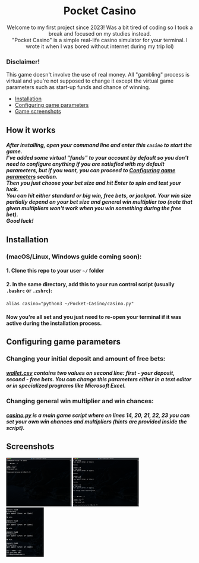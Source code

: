 <h1 align="center">
    Pocket Casino
</h1>
<p align="center">
    Welcome to my first project since 2023! Was a bit tired of coding so I took a break and focused on my studies instead.</br>
    "Pocket Casino" is a simple real-life casino simulator for your terminal. I wrote it when I was bored without internet during my trip lol)</br>
    <h3>Disclaimer!</h3>This game doesn't involve the use of real money. All "gambling" process is virtual and you're not supposed to change it except the virtual game parameters such as start-up funds and chance of winning.
</p>

* [Installation](#installation)
* [Configuring game parameters](#configuring-game-parameters)
* [Game screenshots](#screenshots)

## How it works
##### After installing, open your command line and enter this `casino` to start the game.</br>I've added some virtual "funds" to your account by default so you don't need to configure anything if you are satisfied with my default parameters, but if you want, you can proceed to [Configuring game parameters](#configuring-game-parameters) section.</br>Then you just choose your bet size and hit Enter to spin and test your luck.</br>You can hit either standard or big win, free bets, or jackpot. Your win size partially depend on your bet size and general win multiplier too *(note that given multipliers won't work when you win something during the free bet)*.</br>Good luck!

## Installation 
### (macOS/Linux, Windows guide coming soon):
#### 1. Clone this repo to your user `~/` folder
#### 2. In the same directory, add this to your run control script (usually `.bashrc` or `.zshrc`):
```
alias casino="python3 ~/Pocket-Casino/casino.py"
```
#### Now you're all set and you just need to re-open your terminal if it was active during the installation process.

## Configuring game parameters
### Changing your initial deposit and amount of free bets:
##### [wallet.csv](https://github.com/codelao/Pocket-Casino/blob/main/wallet.csv) contains two values on second line: first - your deposit, second - free bets. You can change this parameters either in a text editor or in specialized programs like Microsoft Excel.
### Changing general win multiplier and win chances:
##### [casino.py](https://github.com/codelao/Pocket-Casino/blob/main/casino.py) is a main game script where on lines *14, 20, 21, 22, 23* you can set your own win chances and multipliers (hints are provided inside the script).


## Screenshots
<img src="screens/menu.png" width="35%"> <img src="screens/end.png" width="35%"></br>
<img src="screens/win.png" width="20%">
